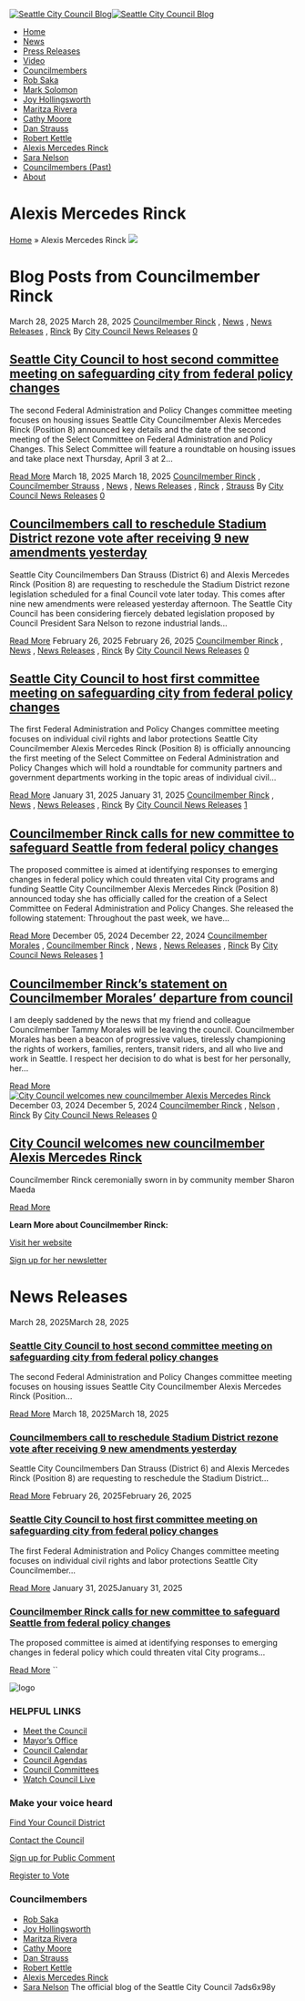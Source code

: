   [![Seattle City Council Blog](images/71303106617e735c21e50f9e9e256103252f2b7db14156e225b28971205073c4.png)![Seattle City Council Blog](images/e8c1cdab4d72b2447513226bfbd325d791d4af9a659ac043b99e6d9f7b86ffbf.png)](https://council.seattle.gov)   []()   []()  

 *  [Home](https://council.seattle.gov) 
 *  [News](https://council.seattle.gov/news) 
 *  [Press Releases](https://council.seattle.gov/press-releases) 
 *  [Video](https://council.seattle.gov/video) 
 *  [Councilmembers](https://council.seattle.gov/seattle-city-councilmembers) 
   *  [Rob Saka](https://council.seattle.gov/saka) 
   *  [Mark Solomon](https://council.seattle.gov/solomon) 
   *  [Joy Hollingsworth](https://council.seattle.gov/hollingsworth) 
   *  [Maritza Rivera](https://council.seattle.gov/rivera) 
   *  [Cathy Moore](https://council.seattle.gov/moore) 
   *  [Dan Strauss](https://council.seattle.gov/strauss) 
   *  [Robert Kettle](https://council.seattle.gov/kettle) 
   *  [Alexis Mercedes Rinck](https://council.seattle.gov/rinck) 
   *  [Sara Nelson](https://council.seattle.gov/nelson) 
   *  [Councilmembers (Past)](https://council.seattle.gov/councilmembers-2022) 
 *  [About](https://council.seattle.gov/about) 

# Alexis Mercedes Rinck

  [Home](https://council.seattle.gov)  » Alexis Mercedes Rinck  [![](images/f48a4f107b05710cee67f485ac056ce67a105abc1f986aac14ee3d5528f2b4aa.png)](https://council.seattle.gov/wp-content/uploads/2025/04/CM-AMR-Banner.png)  

# Blog Posts from Councilmember Rinck

 March 28, 2025 March 28, 2025  [Councilmember Rinck](https://council.seattle.gov/category/councilmember-rinck) , [News](https://council.seattle.gov/category/news) , [News Releases](https://council.seattle.gov/category/news-releases) , [Rinck](https://council.seattle.gov/category/news-releases/rinck)  By [City Council News Releases](https://council.seattle.gov/author/city-council-news-releases)   [0](https://council.seattle.gov/rinck/#)  

##  [Seattle City Council to host second committee meeting on safeguarding city from federal policy changes](https://council.seattle.gov/2025/03/28/seattle-city-council-to-host-second-committee-meeting-on-safeguarding-city-from-federal-policy-changes) 

The second Federal Administration and Policy Changes committee meeting focuses on housing issues Seattle City Councilmember Alexis Mercedes Rinck (Position 8) announced key details and the date of the second meeting of the Select Committee on Federal Administration and Policy Changes. This Select Committee will feature a roundtable on housing issues and take place next Thursday, April 3 at 2...

  [Read More](https://council.seattle.gov/2025/03/28/seattle-city-council-to-host-second-committee-meeting-on-safeguarding-city-from-federal-policy-changes)  March 18, 2025 March 18, 2025  [Councilmember Rinck](https://council.seattle.gov/category/councilmember-rinck) , [Councilmember Strauss](https://council.seattle.gov/category/councilmember-strauss) , [News](https://council.seattle.gov/category/news) , [News Releases](https://council.seattle.gov/category/news-releases) , [Rinck](https://council.seattle.gov/category/news-releases/rinck) , [Strauss](https://council.seattle.gov/category/news-releases/strauss)  By [City Council News Releases](https://council.seattle.gov/author/city-council-news-releases)   [0](https://council.seattle.gov/rinck/#)  

##  [Councilmembers call to reschedule Stadium District rezone vote after receiving 9 new amendments yesterday](https://council.seattle.gov/2025/03/18/councilmembers-call-to-reschedule-stadium-district-rezone-vote-after-receiving-9-new-amendments-yesterday) 

Seattle City Councilmembers Dan Strauss (District 6) and Alexis Mercedes Rinck (Position 8) are requesting to reschedule the Stadium District rezone legislation scheduled for a final Council vote later today. This comes after nine new amendments were released yesterday afternoon. The Seattle City Council has been considering fiercely debated legislation proposed by Council President Sara Nelson to rezone industrial lands...

  [Read More](https://council.seattle.gov/2025/03/18/councilmembers-call-to-reschedule-stadium-district-rezone-vote-after-receiving-9-new-amendments-yesterday)  February 26, 2025 February 26, 2025  [Councilmember Rinck](https://council.seattle.gov/category/councilmember-rinck) , [News](https://council.seattle.gov/category/news) , [News Releases](https://council.seattle.gov/category/news-releases) , [Rinck](https://council.seattle.gov/category/news-releases/rinck)  By [City Council News Releases](https://council.seattle.gov/author/city-council-news-releases)   [0](https://council.seattle.gov/rinck/#)  

##  [Seattle City Council to host first committee meeting on safeguarding city from federal policy changes](https://council.seattle.gov/2025/02/26/seattle-city-council-to-host-first-committee-meeting-on-safeguarding-city-from-federal-policy-changes) 

The first Federal Administration and Policy Changes committee meeting focuses on individual civil rights and labor protections Seattle City Councilmember Alexis Mercedes Rinck (Position 8) is officially announcing the first meeting of the Select Committee on Federal Administration and Policy Changes which will hold a roundtable for community partners and government departments working in the topic areas of individual civil...

  [Read More](https://council.seattle.gov/2025/02/26/seattle-city-council-to-host-first-committee-meeting-on-safeguarding-city-from-federal-policy-changes)  January 31, 2025 January 31, 2025  [Councilmember Rinck](https://council.seattle.gov/category/councilmember-rinck) , [News](https://council.seattle.gov/category/news) , [News Releases](https://council.seattle.gov/category/news-releases) , [Rinck](https://council.seattle.gov/category/news-releases/rinck)  By [City Council News Releases](https://council.seattle.gov/author/city-council-news-releases)   [1](https://council.seattle.gov/rinck/#)  

##  [Councilmember Rinck calls for new committee to safeguard Seattle from federal policy changes](https://council.seattle.gov/2025/01/31/councilmember-rinck-calls-for-new-committee-to-safeguard-seattle-from-federal-policy-changes) 

The proposed committee is aimed at identifying responses to emerging changes in federal policy which could threaten vital City programs and funding Seattle City Councilmember Alexis Mercedes Rinck (Position 8) announced today she has officially called for the creation of a Select Committee on Federal Administration and Policy Changes. She released the following statement: Throughout the past week, we have...

  [Read More](https://council.seattle.gov/2025/01/31/councilmember-rinck-calls-for-new-committee-to-safeguard-seattle-from-federal-policy-changes)  December 05, 2024 December 22, 2024  [Councilmember Morales](https://council.seattle.gov/category/councilmember-morales) , [Councilmember Rinck](https://council.seattle.gov/category/councilmember-rinck) , [News](https://council.seattle.gov/category/news) , [News Releases](https://council.seattle.gov/category/news-releases) , [Rinck](https://council.seattle.gov/category/news-releases/rinck)  By [City Council News Releases](https://council.seattle.gov/author/city-council-news-releases)   [1](https://council.seattle.gov/rinck/#)  

##  [Councilmember Rinck’s statement on Councilmember Morales’ departure from council](https://council.seattle.gov/2024/12/05/councilmember-rincks-statement-on-councilmember-morales-departure-from-council) 

I am deeply saddened by the news that my friend and colleague Councilmember Tammy Morales will be leaving the council. Councilmember Morales has been a beacon of progressive values, tirelessly championing the rights of workers, families, renters, transit riders, and all who live and work in Seattle. I respect her decision to do what is best for her personally, her...

  [Read More](https://council.seattle.gov/2024/12/05/councilmember-rincks-statement-on-councilmember-morales-departure-from-council)   [![City Council welcomes new councilmember Alexis Mercedes Rinck](images/8dee336ec1e99a631f2afcb2fa2eef9345bc713d828763b8f227dbe4d5ed71ae.jpg)](https://council.seattle.gov/2024/12/03/city-council-welcomes-new-councilmember-alexis-mercedes-rinck)  December 03, 2024 December 5, 2024  [Councilmember Rinck](https://council.seattle.gov/category/councilmember-rinck) , [Nelson](https://council.seattle.gov/category/news-releases/nelson) , [Rinck](https://council.seattle.gov/category/news-releases/rinck)  By [City Council News Releases](https://council.seattle.gov/author/city-council-news-releases)   [0](https://council.seattle.gov/rinck/#)  

##  [City Council welcomes new councilmember Alexis Mercedes Rinck](https://council.seattle.gov/2024/12/03/city-council-welcomes-new-councilmember-alexis-mercedes-rinck) 

Councilmember Rinck ceremonially sworn in by community member Sharon Maeda

  [Read More](https://council.seattle.gov/2024/12/03/city-council-welcomes-new-councilmember-alexis-mercedes-rinck)  

 __Learn More about Councilmember Rinck:__ 

 [Visit her website](https://seattle.gov/council/rinck) 

 [Sign up for her newsletter](https://seattle.us12.list-manage.com/subscribe?u=11a79978ca7225050bfabf7ad&id=f60af58778) 

# News Releases

 March 28, 2025March 28, 2025 

###  [Seattle City Council to host second committee meeting on safeguarding city from federal policy changes](https://council.seattle.gov/2025/03/28/seattle-city-council-to-host-second-committee-meeting-on-safeguarding-city-from-federal-policy-changes) 

The second Federal Administration and Policy Changes committee meeting focuses on housing issues Seattle City Councilmember Alexis Mercedes Rinck (Position...

  [Read More](https://council.seattle.gov/2025/03/28/seattle-city-council-to-host-second-committee-meeting-on-safeguarding-city-from-federal-policy-changes)  March 18, 2025March 18, 2025 

###  [Councilmembers call to reschedule Stadium District rezone vote after receiving 9 new amendments yesterday](https://council.seattle.gov/2025/03/18/councilmembers-call-to-reschedule-stadium-district-rezone-vote-after-receiving-9-new-amendments-yesterday) 

Seattle City Councilmembers Dan Strauss (District 6) and Alexis Mercedes Rinck (Position 8) are requesting to reschedule the Stadium District...

  [Read More](https://council.seattle.gov/2025/03/18/councilmembers-call-to-reschedule-stadium-district-rezone-vote-after-receiving-9-new-amendments-yesterday)  February 26, 2025February 26, 2025 

###  [Seattle City Council to host first committee meeting on safeguarding city from federal policy changes](https://council.seattle.gov/2025/02/26/seattle-city-council-to-host-first-committee-meeting-on-safeguarding-city-from-federal-policy-changes) 

The first Federal Administration and Policy Changes committee meeting focuses on individual civil rights and labor protections Seattle City Councilmember...

  [Read More](https://council.seattle.gov/2025/02/26/seattle-city-council-to-host-first-committee-meeting-on-safeguarding-city-from-federal-policy-changes)  January 31, 2025January 31, 2025 

###  [Councilmember Rinck calls for new committee to safeguard Seattle from federal policy changes](https://council.seattle.gov/2025/01/31/councilmember-rinck-calls-for-new-committee-to-safeguard-seattle-from-federal-policy-changes) 

The proposed committee is aimed at identifying responses to emerging changes in federal policy which could threaten vital City programs...

  [Read More](https://council.seattle.gov/2025/01/31/councilmember-rinck-calls-for-new-committee-to-safeguard-seattle-from-federal-policy-changes)   `` 

 ![logo](images/a3700bd367884fc915b298d7165d53320864f896b68d4428e7526984491ad87b.png) 

### HELPFUL LINKS

 *  [Meet the Council](https://seattle.gov/council/meet-the-council) 
 *  [Mayor’s Office](https://seattle.gov/mayor) 
 *  [Council Calendar](https://seattle.gov/council/calendar) 
 *  [Council Agendas](https://seattle.legistar.com/Calendar.aspx) 
 *  [Council Committees](https://seattle.gov/council/committees) 
 *  [Watch Council Live](https://seattle.gov/council/watch-council-live) 

### Make your voice heard

 [Find Your Council District](https://www.seattle.gov/cityclerk/agendas-and-legislative-resources/find-your-council-district) 

 [Contact the Council](https://www.seattle.gov/cityclerk/agendas-and-legislative-resources/city-council-agendas/contact-the-city-council) 

 [Sign up for Public Comment](https://www.seattle.gov/council/committees/public-comment#:~:text=Register%2520to%2520speak%2520on%2520the,be%2520recognized%2520by%2520the%2520Chair.) 

 [Register to Vote](https://kingcounty.gov/depts/elections/how-to-vote/register-to-vote.aspx) 

### Councilmembers

 *  [Rob Saka](https://seattle.gov/council/meet-the-council/rob-saka) 
 *  [Joy Hollingsworth](https://seattle.gov/council/meet-the-council/joy-hollingsworth) 
 *  [Maritza Rivera](https://seattle.gov/council/meet-the-council/maritza-rivera) 
 *  [Cathy Moore](https://seattle.gov/council/meet-the-council/cathy-moore) 
 *  [Dan Strauss](https://seattle.gov/council/strauss) 
 *  [Robert Kettle](https://seattle.gov/council/meet-the-council/robert-kettle) 
 *  [Alexis Mercedes Rinck](https://seattle.gov/council/rinck) 
 *  [Sara Nelson](https://seattle.gov/council/meet-the-council/sara-nelson) 
  []()  The official blog of the Seattle City Council 7ads6x98y 